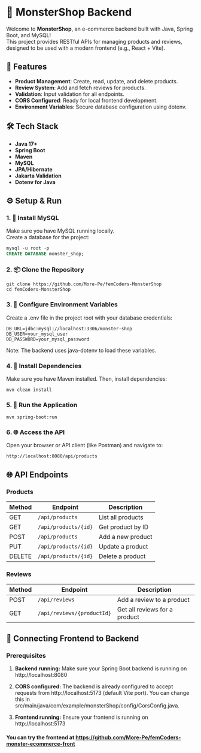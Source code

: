 # 🛒 MonsterShop Backend

Welcome to **MonsterShop**, an e-commerce backend built with Java, Spring Boot, and MySQL!  
This project provides RESTful APIs for managing products and reviews, designed to be used with a modern frontend (e.g., React + Vite).

## 🚀 Features

- **Product Management**: Create, read, update, and delete products.
- **Review System**: Add and fetch reviews for products.
- **Validation**: Input validation for all endpoints.
- **CORS Configured**: Ready for local frontend development.
- **Environment Variables**: Secure database configuration using dotenv.

## 🛠️ Tech Stack

- **Java 17+**
- **Spring Boot**
- **Maven**
- **MySQL**
- **JPA/Hibernate**
- **Jakarta Validation**
- **Dotenv for Java**

## ⚙️ Setup & Run

### 1. 🐬 Install MySQL

Make sure you have MySQL running locally.  
Create a database for the project:

```sql
mysql -u root -p
CREATE DATABASE monster_shop;
```

### 2. 📦 Clone the Repository
```shell
git clone https://github.com/More-Pe/femCoders-MonsterShop
cd femCoders-MonsterShop
```

### 3. 🔑 Configure Environment Variables
Create a .env file in the project root with your database credentials:
```shell
DB_URL=jdbc:mysql://localhost:3306/monster-shop
DB_USER=your_mysql_user
DB_PASSWORD=your_mysql_password
```
Note:
The backend uses java-dotenv to load these variables.

### 4. 🧰 Install Dependencies
Make sure you have Maven installed.
Then, install dependencies:

```shell
mvn clean install
```

### 5. 🚀 Run the Application
```shell
mvn spring-boot:run
```

### 6. 🌐 Access the API
Open your browser or API client (like Postman) and navigate to:
```
http://localhost:8080/api/products
```
## 🌐 API Endpoints
### Products

| Method | Endpoint                | Description                  |
|--------|-------------------------|------------------------------|
| GET    | `/api/products`         | List all products            |
| GET    | `/api/products/{id}`    | Get product by ID            |
| POST   | `/api/products`         | Add a new product            |
| PUT    | `/api/products/{id}`    | Update a product             |
| DELETE | `/api/products/{id}`    | Delete a product             |

### Reviews

| Method | Endpoint                   | Description                           |
|--------|----------------------------|---------------------------------------|
| POST   | `/api/reviews`             | Add a review to a product             |
| GET    | `/api/reviews/{productId}` | Get all reviews for a product         |

## 🔗 Connecting Frontend to Backend
### Prerequisites

1. **Backend running:** Make sure your Spring Boot backend is running on http://localhost:8080

2. **CORS configured:** The backend is already configured to accept requests from http://localhost:5173 (default Vite port). You can change this in src/main/java/com/example/monsterShop/config/CorsConfig.java.

3. **Frontend running:** Ensure your frontend is running on http://localhost:5173

#### You can try the frontend at https://github.com/More-Pe/femCoders-monster-ecommerce-front